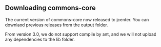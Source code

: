 Downloading commons-core
----------------
The current version of commons-core now released to jcenter.
You can downlaod previous releases from the output folder.

From version 3.0, we do not support compile by ant, and we will not upload any dependencies to the lib folder.
